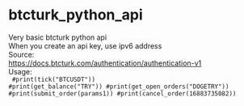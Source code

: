 # btcturk_python_api
Very basic btcturk python api <br>
When you create an api key, use ipv6 address<br>
Source:<br>
https://docs.btcturk.com/authentication/authentication-v1
<br>
Usage:
<br>
<code>
#print(tick("BTCUSDT"))
#print(get_balance("TRY"))
#print(get_open_orders("DOGETRY"))
#print(submit_order(params1))
#print(cancel_order(16883735082))
</code>
